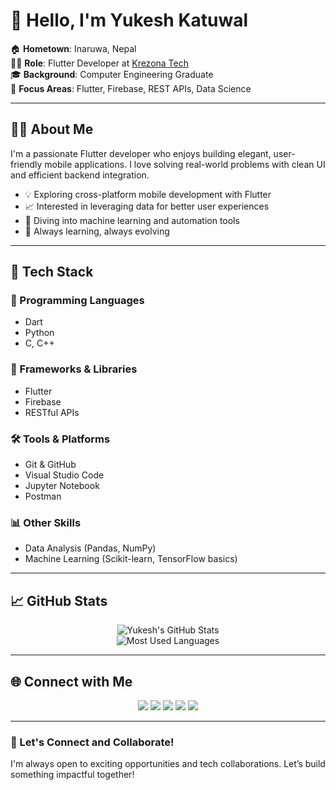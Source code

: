 # 👋 Hello, I'm Yukesh Katuwal

🏠 **Hometown**: Inaruwa, Nepal  
👨‍💻 **Role**: Flutter Developer at [Krezona Tech](https://krezona.tech)  
🎓 **Background**: Computer Engineering Graduate  
🚀 **Focus Areas**: Flutter, Firebase, REST APIs, Data Science  

---

## 👨‍💻 About Me

I'm a passionate Flutter developer who enjoys building elegant, user-friendly mobile applications. I love solving real-world problems with clean UI and efficient backend integration.

- 💡 Exploring cross-platform mobile development with Flutter  
- 📈 Interested in leveraging data for better user experiences  
- 🤖 Diving into machine learning and automation tools  
- 🔄 Always learning, always evolving  

---

## 🧰 Tech Stack

### 💬 Programming Languages
- Dart  
- Python  
- C, C++  

### 📱 Frameworks & Libraries
- Flutter  
- Firebase  
- RESTful APIs  

### 🛠 Tools & Platforms
- Git & GitHub  
- Visual Studio Code  
- Jupyter Notebook  
- Postman  

### 📊 Other Skills
- Data Analysis (Pandas, NumPy)  
- Machine Learning (Scikit-learn, TensorFlow basics)  

---

## 📈 GitHub Stats

<div align="center">
  <img src="https://github-readme-stats.vercel.app/api?username=Ukeshgit&show_icons=true&theme=radical&count_private=true&cache_seconds=86400" alt="Yukesh's GitHub Stats" />

  <br />
  <img src="https://github-readme-stats.vercel.app/api/top-langs/?username=Ukeshgit&layout=compact&theme=radical" alt="Most Used Languages" />
</div>

---

## 🌐 Connect with Me

<p align="center">
  <a href="https://github.com/Ukeshgit"><img src="https://img.shields.io/badge/GitHub-181717?style=for-the-badge&logo=github&logoColor=white" /></a>
  <a href="https://www.linkedin.com/in/yukesh-katuwal-3b5325209/"><img src="https://img.shields.io/badge/LinkedIn-0A66C2?style=for-the-badge&logo=linkedin&logoColor=white" /></a>
  <a href="https://www.facebook.com/katuwalukes"><img src="https://img.shields.io/badge/Facebook-1877F2?style=for-the-badge&logo=facebook&logoColor=white" /></a>
  <a href="https://www.instagram.com/yukeskatwal/"><img src="https://img.shields.io/badge/Instagram-E4405F?style=for-the-badge&logo=instagram&logoColor=white" /></a>
  <a href="https://x.com/yukeskatuwal"><img src="https://img.shields.io/badge/Twitter-1DA1F2?style=for-the-badge&logo=twitter&logoColor=white" /></a>
</p>

---

### 🤝 Let's Connect and Collaborate!

I'm always open to exciting opportunities and tech collaborations. Let’s build something impactful together!
